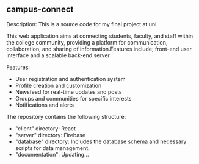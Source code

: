 ## campus-connect

Description:
This is a source code for my final project at uni. 

This web application aims at connecting students, faculty, and staff within the college community, providing a platform for communication, collaboration, and sharing of information.Features include; front-end user interface and a scalable back-end server.

Features:
- User registration and authentication system
- Profile creation and customization
- Newsfeed for real-time updates and posts
- Groups and communities for specific interests
- Notifications and alerts

The repository contains the following structure:
- "client" directory: React
- "server" directory: Firebase
- "database" directory: Includes the database schema and necessary scripts for data management.
- "documentation": Updating...

